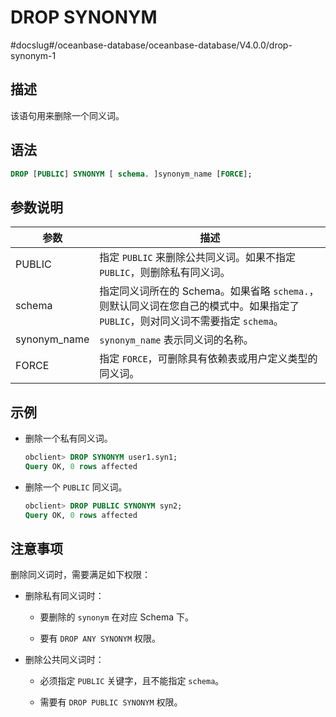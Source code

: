 DROP SYNONYM 
=================================
#docslug#/oceanbase-database/oceanbase-database/V4.0.0/drop-synonym-1


描述 
-----------

该语句用来删除一个同义词。

语法 
-----------

```sql
DROP [PUBLIC] SYNONYM [ schema. ]synonym_name [FORCE];
```



参数说明 
-------------



|      参数      |                                        描述                                         |
|--------------|-----------------------------------------------------------------------------------|
| PUBLIC       | 指定 `PUBLIC` 来删除公共同义词。如果不指定 `PUBLIC`，则删除私有同义词。                                     |
| schema       | 指定同义词所在的 Schema。如果省略 `schema.`，则默认同义词在您自己的模式中。如果指定了 `PUBLIC`，则对同义词不需要指定 `schema`。 |
| synonym_name | `synonym_name` 表示同义词的名称。                                                          |
| FORCE        | 指定 `FORCE`，可删除具有依赖表或用户定义类型的同义词。                                                   |



示例 
-----------

* 删除一个私有同义词。

  ```sql
  obclient> DROP SYNONYM user1.syn1;
  Query OK, 0 rows affected
  ```

  

* 删除一个 `PUBLIC` 同义词。

  ```sql
  obclient> DROP PUBLIC SYNONYM syn2;
  Query OK, 0 rows affected
  ```

  




注意事项 
-------------

删除同义词时，需要满足如下权限：

* 删除私有同义词时：

  * 要删除的 `synonym` 在对应 Schema 下。

    
  
  * 要有 `DROP ANY SYNONYM` 权限。

    
  

  

* 删除公共同义词时：

  * 必须指定 `PUBLIC` 关键字，且不能指定 `schema`。

    
  
  * 需要有 `DROP PUBLIC SYNONYM` 权限。

    
  

  



